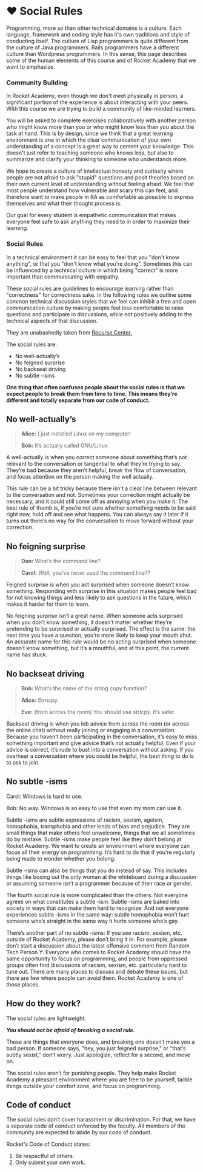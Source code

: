 # ❤ Social Rules

Programming, more so than other technical domains is a culture. Each language, framework and coding style has it's own traditions and style of conducting itself. The culture of Lisp programmers is quite different from the culture of Java programmers. Rails programmers have a different culture than Wordpress programmers. In this sense, this page describes some of the human elements of this course and of Rocket Academy that we want to emphasize.

### Community Building

In Rocket Academy, even though we don't meet physically in person, a significant portion of the experience is about interacting with your peers. With this course we are trying to build a community of like-minded learners.

You will be asked to complete exercises collaboratively with another person who might know more than you or who might know less than you about the task at hand. This is by design, since we think that a great learning environment is one in which the clear communication of your own understanding of a concept is a great way to cement your knowledge. This doesn't just refer to teaching someone who knows less, but also to summarize and clarify your thinking to someone who understands more.

We hope to create a culture of intellectual honesty and curiosity where people are not afraid to ask "stupid" questions and posit theories based on their own current level of understanding without feeling afraid. We feel that most people understand how vulnerable and scary this can feel, and therefore want to make people in RA as comfortable as possible to express themselves and what their thought process is.&#x20;

Our goal for every student is empathetic communication that makes everyone feel safe to ask anything they need to in order to maximize their learning.

### Social Rules

In a technical environment it can be easy to feel that you "don't know anything", or that you "don't know what you're doing". Sometimes this can be influenced by a technical culture in which being "correct" is more important than communicating with empathy.

These social rules are guidelines to encourage learning rather than "correctness" for correctness sake. In the following rules we outline some common technical discussion styles that we feel can inhibit a free and open communication culture by making people feel less comfortable to raise questions and participate in discussions, while not positively adding to the technical aspects of that discussion.

They are unabashedly taken from [Recurse Center.](https://www.recurse.com/social-rules)

The social rules are:

* No well-actually’s
* No feigned surprise
* No backseat driving
* No subtle -isms

**One thing that often confuses people about the social rules is that we expect people to break them from time to time. This means they’re different and totally separate from our code of conduct.**

## No well-actually’s

> **Alice:** I just installed Linux on my computer!
>
> **Bob:** It’s actually called GNU/Linux.

A well-actually is when you correct someone about something that’s not relevant to the conversation or tangential to what they’re trying to say. They’re bad because they aren’t helpful, break the flow of conversation, and focus attention on the person making the well actually.

This rule can be a bit tricky because there isn’t a clear line between relevant to the conversation and not. Sometimes your correction might actually be necessary, and it could still come off as annoying when you make it. The best rule of thumb is, if you’re not sure whether something needs to be said right now, hold off and see what happens. You can always say it later if it turns out there’s no way for the conversation to move forward without your correction.

## No feigning surprise

> **Dan:** What’s the command line?
>
> **Carol:** _Wait,_ you’ve never used the command line??

Feigned surprise is when you act surprised when someone doesn’t know something. Responding with surprise in this situation makes people feel bad for not knowing things and less likely to ask questions in the future, which makes it harder for them to learn.

No feigning surprise isn’t a great name. When someone acts surprised when you don’t know something, it doesn’t matter whether they’re pretending to be surprised or actually surprised. The effect is the same: the next time you have a question, you’re more likely to keep your mouth shut. An accurate name for this rule would be no acting surprised when someone doesn’t know something, but it’s a mouthful, and at this point, the current name has stuck.

## No backseat driving

> **Bob:** What’s the name of the string copy function?
>
> **Alice:** Strncpy.
>
> **Eve:** (from across the room) You should use strlcpy. It’s safer.

Backseat driving is when you lob advice from across the room (or across the online chat) without really joining or engaging in a conversation. Because you haven’t been participating in the conversation, it’s easy to miss something important and give advice that’s not actually helpful. Even if your advice is correct, it’s rude to bust into a conversation without asking. If you overhear a conversation where you could be helpful, the best thing to do is to ask to join.

## No subtle -isms

Carol: Windows is hard to use.

Bob: No way. Windows is so easy to use that even my mom can use it.

Subtle -isms are subtle expressions of racism, sexism, ageism, homophobia, transphobia and other kinds of bias and prejudice. They are small things that make others feel unwelcome, things that we all sometimes do by mistake. Subtle -isms make people feel like they don’t belong at Rocket Academy. We want to create an environment where everyone can focus all their energy on programming. It’s hard to do that if you’re regularly being made to wonder whether you belong.

Subtle -isms can also be things that you do instead of say. This includes things like boxing out the only woman at the whiteboard during a discussion or assuming someone isn’t a programmer because of their race or gender.

The fourth social rule is more complicated than the others. Not everyone agrees on what constitutes a subtle -ism. Subtle -isms are baked into society in ways that can make them hard to recognize. And not everyone experiences subtle -isms in the same way: subtle homophobia won’t hurt someone who’s straight in the same way it hurts someone who’s gay.

There’s another part of no subtle -isms: If you see racism, sexism, etc. outside of Rocket Academy, please don’t bring it in. For example, please don’t start a discussion about the latest offensive comment from Random Tech Person Y. Everyone who comes to Rocket Academy should have the same opportunity to focus on programming, and people from oppressed groups often find discussions of racism, sexism, etc. particularly hard to tune out. There are many places to discuss and debate these issues, but there are few where people can avoid them. Rocket Academy is one of those places.

## How do they work?

The social rules are lightweight.

_**You should not be afraid of breaking a social rule.**_

These are things that everyone does, and breaking one doesn’t make you a bad person. If someone says, "hey, you just feigned surprise," or "that’s subtly sexist," don’t worry. Just apologize, reflect for a second, and move on.

The social rules aren’t for punishing people. They help make Rocket Academy a pleasant environment where you are free to be yourself, tackle things outside your comfort zone, and focus on programming.

## Code of conduct

The social rules don’t cover harassment or discrimination. For that, we have a separate code of conduct enforced by the faculty. All members of the community are expected to abide by our code of conduct.

Rocket's Code of Conduct states:

1. Be respectful of others.
2. Only submit your own work.
